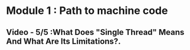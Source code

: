 # Module 1 : Path to machine code

## Video - 5/5 :What Does "Single Thread" Means And What Are Its Limitations?.

